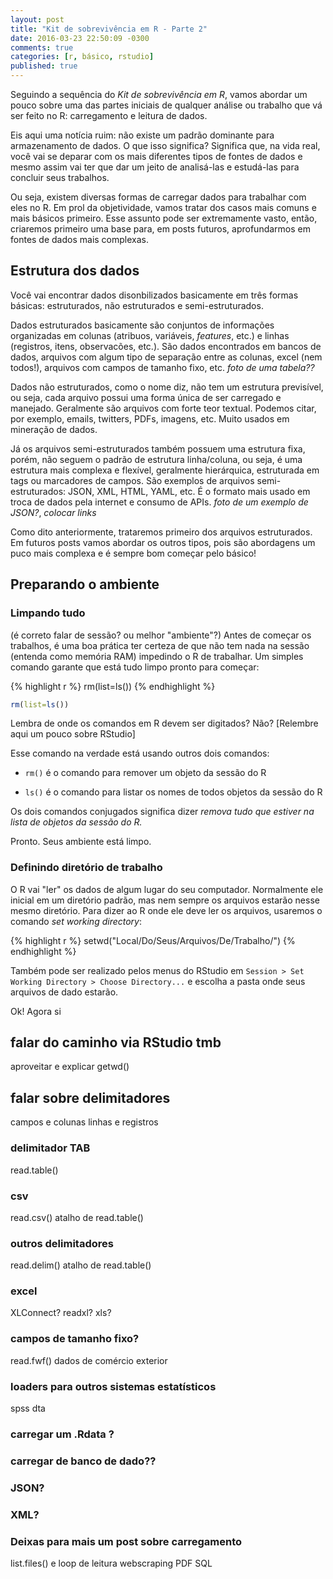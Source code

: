 ```yaml
---
layout: post
title: "Kit de sobrevivência em R - Parte 2"
date: 2016-03-23 22:50:09 -0300
comments: true
categories: [r, básico, rstudio]
published: true
---
```



Seguindo a sequência do *Kit de sobrevivência em R*, vamos abordar um pouco sobre uma das partes iniciais de qualquer análise ou trabalho que vá ser feito no R: carregamento e leitura de dados.

<!-- More -->

Eis aqui uma notícia ruim: não existe um padrão dominante para armazenamento de dados. O que isso significa? Significa que, na vida real, você vai se deparar com os mais diferentes tipos de fontes de dados e mesmo assim vai ter que dar um jeito de analisá-las e estudá-las para concluir seus trabalhos. 

Ou seja, existem diversas formas de carregar dados para trabalhar com eles no R. Em prol da objetividade, vamos tratar dos casos mais comuns e mais básicos primeiro. Esse assunto pode ser extremamente vasto, então, criaremos primeiro uma base para, em posts futuros, aprofundarmos em fontes de dados mais complexas.

## Estrutura dos dados

Você vai encontrar dados disonbilizados basicamente em três formas básicas: estruturados, não estruturados e semi-estruturados. 

Dados estruturados basicamente são conjuntos de informações organizadas em colunas (atribuos, variáveis, _features_, etc.) e linhas (registros, itens, observacões, etc.). São dados encontrados em bancos de dados, arquivos com algum tipo de separação entre as colunas, excel (nem todos!), arquivos com campos de tamanho fixo, etc. *foto de uma tabela??*

Dados não estruturados, como o nome diz, não tem um estrutura previsível, ou seja, cada arquivo possui uma forma única de ser carregado e manejado. Geralmente são arquivos com forte teor textual. Podemos citar, por exemplo, emails, twitters, PDFs, imagens, etc. Muito usados em mineração de dados.

Já os arquivos semi-estruturados também possuem uma estrutura fixa, porém, não seguem o padrão de estrutura linha/coluna, ou seja, é uma estrutura mais complexa e flexível, geralmente hierárquica, estruturada em tags ou marcadores de campos. São exemplos de arquivos semi-estruturados: JSON, XML, HTML, YAML, etc. É o formato mais usado em troca de dados pela internet e consumo de APIs. *foto de um exemplo de JSON?*, *colocar links*

Como dito anteriormente, trataremos primeiro dos arquivos estruturados. Em futuros posts vamos abordar os outros tipos, pois são abordagens um puco mais complexa e é sempre bom começar pelo básico!

## Preparando o ambiente

### Limpando tudo 
(é correto falar de sessão? ou melhor "ambiente"?)
Antes de começar os trabalhos, é uma boa prática ter certeza de que não tem nada na sessão (entenda como memória RAM) impedindo o R de trabalhar. Um simples comando garante que está tudo limpo pronto para começar:

{% highlight r  %}
 rm(list=ls())
{% endhighlight %} 

```r
rm(list=ls())
```

Lembra de onde os comandos em R devem ser digitados? Não? [Relembre aqui um pouco sobre RStudio]

Esse comando na verdade está usando outros dois comandos:

* `rm()` é o comando para remover um objeto da sessão do R

* `ls()` é o comando para listar os nomes de todos objetos da sessão do R

Os dois comandos conjugados significa dizer *remova tudo que estiver na lista de objetos da sessão do R.*

Pronto. Seus ambiente está limpo.

### Definindo diretório de trabalho

O R vai "ler" os dados de algum lugar do seu computador. Normalmente ele inicial em um diretório padrão, mas nem sempre os arquivos estarão nesse mesmo diretório. Para dizer ao R onde ele deve ler os arquivos, usaremos o comando _set working directory_:

{% highlight r  %}
 setwd("Local/Do/Seus/Arquivos/De/Trabalho/")
{% endhighlight %}

Também pode ser realizado pelos menus do RStudio em `Session > Set Working Directory > Choose Directory...` e escolha a pasta onde seus arquivos de dado estarão.

Ok! Agora si

## falar do caminho via RStudio tmb
aproveitar e explicar getwd()

## falar sobre delimitadores
campos e colunas
linhas e registros

### delimitador TAB
read.table()

### csv
read.csv()
atalho de read.table()

### outros delimitadores
read.delim()
atalho de read.table()

### excel
XLConnect?
readxl?
xls?

### campos de tamanho fixo?
read.fwf()
dados de comércio exterior

### loaders para outros sistemas estatísticos
spss
dta

### carregar um .Rdata ?

### carregar de banco de dado??

### JSON?

### XML?

### Deixas para mais um post sobre carregamento
list.files() e loop de leitura
webscraping
PDF
SQL







